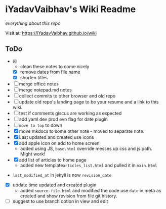 # iYadavVaibhav's Wiki Readme

*everything about this repo*

Visit at: <https://iYadavVaibhav.github.io/wiki>

## ToDo

- [x] - clean these notes to come nicely
  - [x] remove dates from file name
  - [x] shorten titles
- [ ] merge office notes
- [ ] merge notepad.md notes
- [ ] collect commits to other browser and old repo
- [ ] update old repo's landing page to be your resume and a link to this wiki.
- [ ] test if comments giscus are working as expected
- [ ] add yaml dev prod evn flag for date plugin
- [ ] `move to top` to down
- [x] move mkdocs to some other note - moved to separate note.
- [x] Last updated and created use icons
- [x] add apple icon on add to home screen
  - added using JS, `base.html` override messes up css and js path. Might work!
- [x] add list of articles to home page
  - added new template`articles_list.html` and pulled it in `main.html`
- `last_modified_at` in jekyll is now `revision_date`
- [x] update time updated and created plugin
  - added `source-file.html` and modified the code use `date` in meta as created and show revision from file git history.
- [ ] suggest to use branch option in view and edit
